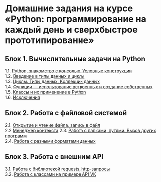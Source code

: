 # Домашние задания на курсе «Python: программирование на каждый день и сверхбыстрое прототипирование»

## Блок 1. Вычислительные задачи на Python
1.1. [Python, знакомство с консолью. Условные конструкции](1.1.python.console.conditional/)  
1.2. [Введение в типы данных и циклы](1.2.datatypes.cycles.intro/)  
1.3. [Циклы. Типы данных. Коллекции данных](1.3.cycles.datatypes/)  
1.4. [Функции — использование встроенных и создание собственных](1.4.functions/)  
1.5. [Классы и их применение в Python](1.5.classes/)  
1.6. [Исключения](1.6.exceptions/)

## Блок 2. Работа с файловой системой
2.1. [Открытие и чтение файла, запись в файл](2.1.files/)    
2.2  [Менеджер контекста](2.2.manager_context/)
2.3. [Работа с папками, путями. Вызов других программ](2.3.paths.external-programs/)    
2.4. [Работа с разными форматами данных](2.4.formats.json.xml/)  

## Блок 3. Работа с внешним API
3.1. [Работа с библиотекой requests, http-запросы](3.1.http.requests/)  
3.2. [Работа с классами на примере API VK](3.2.classes.vk/)
